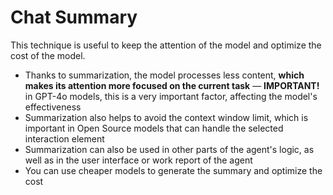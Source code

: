 # Chat Summary

This technique is useful to keep the attention of the model and optimize the cost of the model.

- Thanks to summarization, the model processes less content, **which makes its attention more focused on the current task** — **IMPORTANT!** in GPT-4o models, this is a very important factor, affecting the model's effectiveness 
- Summarization also helps to avoid the context window limit, which is important in Open Source models that can handle the selected interaction element
- Summarization can also be used in other parts of the agent's logic, as well as in the user interface or work report of the agent
- You can use cheaper models to generate the summary and optimize the cost
